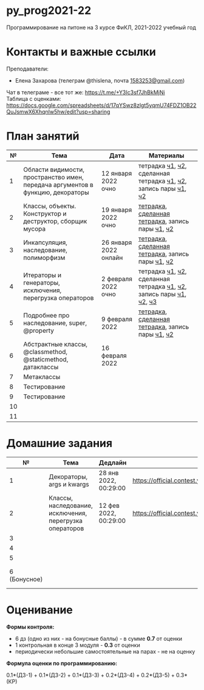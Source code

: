 # py_prog2021-22
Программирование на питоне на 3 курсе ФиКЛ, 2021-2022 учебный год 
# Контакты и важные ссылки
Преподаватели:
+ Елена Захарова (телеграм @thislena, почта 1583253@gmail.com)  


Чат в телеграме - все тот же: https://t.me/+Y3Ic3sf7JhBkMjNi   
Таблица с оценками: https://docs.google.com/spreadsheets/d/17qYSwz8zlgt5yqmU74FDZ1OB22QuJsmwX6XhqnIw5hw/edit?usp=sharing     

# План занятий
| № | Тема                                                                            | Дата | Материалы |
|---|---------------------------------------------------------------------------------|------|-----------|
| 1 | Области видимости, пространство имен, передача аргументов в функцию, декораторы | 12 января 2022 очно |тетрадка [ч1](https://github.com/eszakharova/py_prog2021-22/blob/main/lectures/01_1.ipynb), [ч2](https://github.com/eszakharova/py_prog2021-22/blob/main/lectures/01_2.ipynb), сделанная тетрадка [ч1](https://github.com/eszakharova/py_prog2021-22/blob/main/lectures/01_1_done.ipynb), [ч2](https://github.com/eszakharova/py_prog2021-22/blob/main/lectures/01_2_done.ipynb), запись пары [ч1](https://drive.google.com/file/d/1s_H5y8e4XIKQ3UXAB8ZOyZILeqerRAwT/view?usp=sharing), [ч2](https://drive.google.com/file/d/1c-KGK5rf-_jgtWB4WhJ7oVsLlw2XGiwX/view?usp=sharing)      |
| 2 | Классы, объекты. Конструктор и деструктор, сборщик мусора                       | 19 января 2022 очно     | [тетрадка](https://github.com/eszakharova/py_prog2021-22/blob/main/lectures/02.ipynb), [сделанная тетрадка](https://github.com/eszakharova/py_prog2021-22/blob/main/lectures/02_done.ipynb), запись пары [ч1](https://drive.google.com/file/d/1kwARd009G6lQFcqSCH7JbO2UEdjqsW3i/view?usp=sharing), [ч2](https://drive.google.com/file/d/1K2boWCL4i_pq2XpeP3qdXyheLa1-_Ap-/view?usp=sharing)         |
| 3 | Инкапсуляция, наследование, полиморфизм                             | 26 января 2022 онлайн   |  [тетрадка](https://github.com/eszakharova/py_prog2021-22/blob/main/lectures/03.ipynb), [сделанная тетрадка](https://github.com/eszakharova/py_prog2021-22/blob/main/lectures/03_done.ipynb), запись пары [ч1](https://drive.google.com/file/d/1sHBDIz8LaRGbVNbN6LJKFA16J6RVoF_e/view?usp=sharing), [ч2](https://drive.google.com/file/d/1fTKvgp4z-DoYfy0QEeGaEJ5Na0qb2h46/view?usp=sharing)          |
| 4 | Итераторы и генераторы, исключения, перегрузка операторов                                              | 2 февраля 2022 очно  |  тетрадка [ч1](https://github.com/eszakharova/py_prog2021-22/blob/main/lectures/04_1.ipynb), [ч2](https://github.com/eszakharova/py_prog2021-22/blob/main/lectures/04_2.ipynb), сделанная тетрадка [ч1](https://github.com/eszakharova/py_prog2021-22/blob/main/lectures/04_1_done.ipynb), [ч2](https://github.com/eszakharova/py_prog2021-22/blob/main/lectures/04_2_done.ipynb), запись пары [ч1](https://drive.google.com/file/d/1ZH0ZuFIn3BKUZA35EVcZSg4KIDM8LPRW/view?usp=sharing), [ч2](https://drive.google.com/file/d/1RE9QTlCDjKXrlcKGy757vlYI5vwxQCJK/view?usp=sharing), [ч3](https://drive.google.com/file/d/1I8135LoK4pKQUt7T94poApelmL6DIE5n/view?usp=sharing)          |
| 5 | Подробнее про наследование, super, @property                                               | 9 февраля 2022     |   [тетрадка](https://github.com/eszakharova/py_prog2021-22/blob/main/lectures/05.ipynb), [сделанная тетрадка](https://github.com/eszakharova/py_prog2021-22/blob/main/lectures/05_done.ipynb), запись пары [ч1](https://drive.google.com/file/d/120pY1T2v_roL0r5-m-imEEjAoX5EOl4R/view?usp=sharing), [ч2](https://drive.google.com/file/d/1xhUkIoxFjrqNhGjb_gv9AOctQI1tLH3j/view?usp=sharing)         |
| 6 |  Абстрактные классы, @classmethod, @staticmethod, датаклассы                            |  16 февраля 2022     |           |
| 7 | Метаклассы                                                                                |      |           |
| 8 |   Тестирование                                                                              |      |           |
| 9 |  Тестирование                                                                               |      |           |
| 10 |                                                                                |      |           |
| 11 |                                                                                |      |           |

# Домашние задания
| №            | Тема                      | Дедлайн | Ссылка | Вес               | Оценки |
|--------------|---------------------------|---------|--------|-------------------|--------|
| 1            | Декораторы, args и kwargs |   28 янв 2022, 00:29:00 |  https://official.contest.yandex.ru/contest/34608/enter  | 0.1               |  [здесь](https://docs.google.com/spreadsheets/d/17qYSwz8zlgt5yqmU74FDZ1OB22QuJsmwX6XhqnIw5hw/edit#gid=1297722930)      |
| 2            | Классы, наследование, исключения, перегрузка операторов |  12 фев 2022, 00:29:00 | https://official.contest.yandex.ru/contest/34803/enter/       | 0.2 |        |
| 3            |                           |         |        | 0.1               |        |
| 4            |                           |         |        | 0.1               |        |
| 5            |                           |         |        | 0.2               |        |
| 6 (Бонусное) |                           |         |        | 5 бонусных баллов |        |

# Оценивание 
**Формы контроля:**
+ 6 дз (одно из них - на бонусные баллы) - в сумме **0.7** от оценки
+ 1 контрольная в конце 3 модуля - **0.3** от оценки
+ периодически небольшие самостоятельные на парах - не на оценку

**Формула оценки по программированию:**

0.1*(ДЗ-1) + 0.1*(ДЗ-2) + 0.1*(ДЗ-3) + 0.2*(ДЗ-4) + 0.2*(ДЗ-5) + 0.3*(КР)


